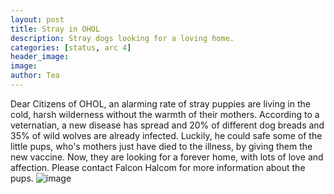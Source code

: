 ```yaml
---
layout: post
title: Stray in OHOL 
description: Stray dogs looking for a loving home. 
categories: [status, arc 4]
header_image: 
image: 
author: Tea
---
```


Dear Citizens of OHOL, an alarming rate of stray puppies are living in the cold, harsh wilderness without the warmth of their mothers. According to a veternatian, a new disease has spread and 20% of different dog breads and 35% of wild wolves are already infected. Luckily, he could safe some of the little pups, who's mothers just have died to the illness, by giving them the new vaccine. Now, they are looking for a forever home, with lots of love and affection. Please contact Falcon Halcom for more information about the pups. 
![image](/ace/images/Doggies.jpg)